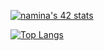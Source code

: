 [![namina's 42 stats](https://badge42.vercel.app/api/v2/cl1nuu7yr006409mrptbri6yi/stats?cursusId=21&coalitionId=89)](https://github.com/JaeSeoKim/badge42)

[![Top Langs](https://github-readme-stats.vercel.app/api/top-langs/?username=n0ring&layout=compact)](https://github.com/n0ring/github-readme-stats)

